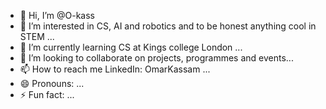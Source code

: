 - 👋 Hi, I’m @O-kass
- 👀 I’m interested in CS, AI and robotics and to be honest anything cool in STEM ...
- 🌱 I’m currently learning CS at Kings college London ...
- 💞️ I’m looking to collaborate on projects, programmes and events...
- 📫 How to reach me LinkedIn: OmarKassam ...
- 😄 Pronouns: ...
- ⚡ Fun fact: ...

<!---
O-kass/O-kass is a ✨ special ✨ repository because its `README.md` (this file) appears on your GitHub profile.
You can click the Preview link to take a look at your changes.
--->
